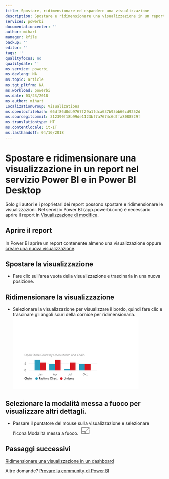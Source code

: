 ```yaml
---
title: Spostare, ridimensionare ed espandere una visualizzazione
description: Spostare e ridimensionare una visualizzazione in un report nel servizio Power BI e in Power BI Desktop
services: powerbi
documentationcenter: ''
author: mihart
manager: kfile
backup: ''
editor: ''
tags: ''
qualityfocus: no
qualitydate: ''
ms.service: powerbi
ms.devlang: NA
ms.topic: article
ms.tgt_pltfrm: NA
ms.workload: powerbi
ms.date: 03/23/2018
ms.author: mihart
LocalizationGroup: Visualizations
ms.openlocfilehash: 66df86d0db9767f29a1fdca637b95bb66cd9252d
ms.sourcegitcommit: 312390f18b99de1123bf7a7674c6dffa8088529f
ms.translationtype: HT
ms.contentlocale: it-IT
ms.lasthandoff: 04/16/2018
---
```

# <a name="move-and-resize-a-visualization-in-a-report-in-power-bi-service-and-power-bi-desktop"></a>Spostare e ridimensionare una visualizzazione in un report nel servizio Power BI e in Power BI Desktop
Solo gli autori e i proprietari dei report possono spostare e ridimensionare le visualizzazioni. Nel servizio Power BI (app.powerbi.com) è necessario aprire il report in [Visualizzazione di modifica](service-reading-view-and-editing-view.md).

## <a name="open-the-report"></a>Aprire il report
In Power BI aprire un report contenente almeno una visualizzazione oppure [creare una nuova visualizzazione](power-bi-report-add-visualizations-i.md). 

## <a name="move-the-visualization"></a>Spostare la visualizzazione
* Fare clic sull'area vuota della visualizzazione e trascinarla in una nuova posizione.

## <a name="resize-the-visualization"></a>Ridimensionare la visualizzazione
* Selezionare la visualizzazione per visualizzare il bordo, quindi fare clic e trascinare gli angoli scuri della cornice per ridimensionarla.  
  ![](media/power-bi-visualization-move-and-resize/untitled.gif)

## <a name="select-focus-mode-to-see-more-detail"></a>Selezionare la modalità messa a fuoco per visualizzare altri dettagli.
* Passare il puntatore del mouse sulla visualizzazione e selezionare l'icona Modalità messa a fuoco.
  ![](media/power-bi-visualization-move-and-resize/pbi_popouticon.jpg)

## <a name="next-steps"></a>Passaggi successivi
[Ridimensionare una visualizzazione in un dashboard](service-dashboard-edit-tile.md)  

Altre domande? [Provare la community di Power BI](http://community.powerbi.com/)